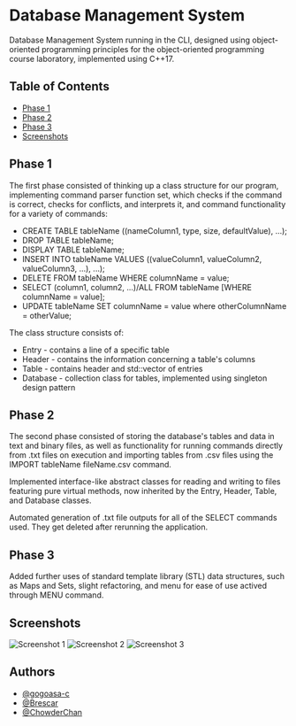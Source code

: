 
# Database Management System

Database Management System running in the CLI, designed using object-oriented programming principles for the object-oriented programming course laboratory, implemented using C++17.








## Table of Contents

* [Phase 1](#Phase-1)
* [Phase 2](#Phase-2)
* [Phase 3](#Phase-3)
* [Screenshots](#Screenshots)
## Phase 1
The first phase consisted of thinking up a class structure for our program, implementing command parser function set, which checks if the command is correct, checks for conflicts, and interprets it, and command functionality for a variety of commands:
* CREATE TABLE tableName ((nameColumn1, type, size, defaultValue),  ...);
* DROP TABLE tableName;
* DISPLAY TABLE tableName;
* INSERT INTO tableName VALUES ((valueColumn1, valueColumn2, valueColumn3, ...), ...);
* DELETE FROM tableName WHERE columnName = value;
* SELECT (column1, column2, ...)/ALL FROM tableName [WHERE columnName = value];
* UPDATE tableName SET columnName = value where otherColumnName = otherValue;

The class structure consists of:
* Entry - contains a line of a specific table
* Header - contains the information concerning a table's columns
* Table - contains header and std::vector of entries
* Database - collection class for tables, implemented using singleton design pattern
## Phase 2

The second phase consisted of storing the database's tables and data in text and binary files, as well as functionality for running commands directly from .txt files on execution and importing tables from .csv files using the IMPORT tableName fileName.csv command.

Implemented interface-like abstract classes for reading and writing to files featuring pure virtual methods, now inherited by the Entry, Header, Table, and Database classes.

Automated generation of .txt file outputs for all of the SELECT commands used. They get deleted after rerunning the application.



## Phase 3

Added further uses of standard template library (STL) data structures, such as Maps and Sets, slight refactoring, and menu for ease of use actived through MENU command.
## Screenshots

![Screenshot 1](https://user-images.githubusercontent.com/108761872/228919121-eb59ff82-d308-482e-ba63-2c2b2db56667.png)
![Screenshot 2](https://user-images.githubusercontent.com/108761872/228919221-b098a7c9-138b-453c-92df-f005a1e4b295.png)
![Screenshot 3](https://user-images.githubusercontent.com/108761872/228919280-2954a0cc-ea72-4680-abad-6ef6d1010821.png)

## Authors

- [@gogoasa-c](https://www.github.com/gogoasa-c)
- [@Brescar](https://www.github.com/Brescar)
- [@ChowderChan](https://www.github.com/ChowderChan)


